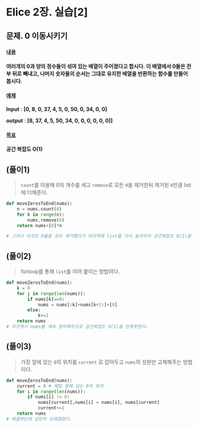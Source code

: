 # Elice 2장. 실습[2]

## 문제. 0 이동시키기

#### <u>내용</u>

**여러개의 0과 양의 정수들이 섞여 있는 배열이 주어졌다고 합시다. 이 배열에서 0들은 전부 뒤로 빼내고, 나머지 숫자들의 순서는 그대로 유지한 배열을 반환하는 함수를 만들어 봅시다.**

#### <u>예제</u>

**Input** : **[0, 8, 0, 37, 4, 5, 0, 50, 0, 34, 0, 0]**

**output** : **[8, 37, 4, 5, 50, 34, 0, 0, 0, 0, 0, 0]]**

#### <u>목표</u>

**공간 복잡도 O(1)**



## (풀이1)

> `count`를 이용해 0의 개수를 세고 `remove`로 모든 `0`을 제거한뒤 제거된 `0`만큼 list에 더해준다.

```python
def moveZerosToEnd(nums):
    n = nums.count(0)
    for k in range(n):
        nums.remove(0)
    return nums+[0]*n

# 그러나 이것은 0들을 모두 제거했다가 마지막에 list를 다시 늘려주어 공간복잡도 O(1)을 만족 안한다.
```



## (풀이2)

> forloop를 통해 `list`를 이어 붙이는 방법이다.

```python
def moveZerosToEnd(nums):
    k = 0
    for j in range(len(nums)):
        if nums[k]==0:
            nums = nums[:k]+nums[k+1:]+[0]
        else:
            k+=1
    return nums
# 이것역시 nums를 계속 정의해주므로 공간복잡도 O(1)을 만족못한다.
```



## (풀이3)

> 가장 앞에 있는 `0`의 위치를 `current`  로 잡아두고 `nums`의 성분만 교체해주는 방법이다.

```python
def moveZerosToEnd(nums):
    current = 0 # 제일 앞에 있는 0의 위치
    for i in range(len(nums)):
        if nums[i] != 0:
            nums[current],nums[i] = nums[i], nums[current]                    
            current+=1
    return nums
# 해결하는데 상당히 오래걸렸다.
```

